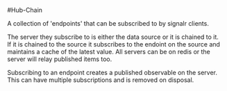 ﻿#Hub-Chain

A collection of 'endpoints' that can be subscribed to by signalr clients.

The server they subscribe to is either the data source or it is chained to it.  
If it is chained to the source it subscribes to the endoint on the source and maintains a cache of the latest value.
All servers can be on redis or the server will relay published items too.

Subscribing to an endpoint creates a published observable on the server.  
This can have multiple subscriptions and is removed on disposal.
